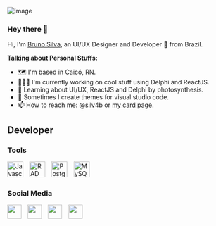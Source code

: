 ![image](https://i.imgur.com/5UDmNKm.png)

### Hey there 👋

Hi, I'm [Bruno Silva](https://brunosilva.des.br/), an UI/UX Designer and Developer 🚀 from Brazil.

**Talking about Personal Stuffs:**

- 🗺️ I'm based in Caicó, RN.
- 👨🏽‍💻 I'm currently working on cool stuff using Delphi and ReactJS.
- 🌱 Learning about UI/UX, ReactJS and Delphi by photosynthesis.
- 🎨 Sometimes I create themes for visual studio code.
- 📫 How to reach me: [@silv4b](https://www.instagram.com/silv4b) or [my card page](https://bruno-silva.netlify.app/).

## Developer

### Tools

<p align="left">
<a href="https://developer.mozilla.org/en-US/docs/Web/JavaScript" target="_blank" rel="noreferrer"><img src="https://raw.githubusercontent.com/danielcranney/readme-generator/main/public/icons/skills/javascript-colored.svg" width="36" height="36" alt="Javascript" /></a>⠀
<a href="https://www.embarcadero.com/" target="_blank" rel="noreferrer"><img src="https://dtffvb2501i0o.cloudfront.net/images/logos/rad-studio-logo-64.webp" width="36" height="36" alt="RAD Studio" /></a>⠀
<a href="https://www.postgresql.org/" target="_blank" rel="noreferrer"><img src="https://raw.githubusercontent.com/danielcranney/readme-generator/main/public/icons/skills/postgresql-colored.svg" width="36" height="36" alt="PostgreSQL" /></a>⠀
<a href="https://www.mysql.com/" target="_blank" rel="noreferrer"><img src="https://raw.githubusercontent.com/danielcranney/readme-generator/main/public/icons/skills/mysql-colored.svg" width="36" height="36" alt="MySQL" /></a>⠀
<!-- <a href="https://www.heroku.com/" target="_blank" rel="noreferrer"><img src="https://raw.githubusercontent.com/danielcranney/readme-generator/main/public/icons/skills/heroku-colored.svg" width="36" height="36" alt="Heroku" /></a>⠀ -->
<!-- <a href="https://quasar.dev/" target="_blank" rel="noreferrer"><img src="https://cdn.quasar.dev/logo-v2/svg/logo.svg" width="36" height="36" alt="Heroku" /></a>⠀ -->
<!-- <a href="https://supabase.com/" target="_blank" rel="noreferrer"><img src="https://raw.githubusercontent.com/github/explore/f4ec5347a36e06540a69376753a7c37a8cb5a136/topics/supabase/supabase.png" width="36" height="36" alt="Supabase" /></a>⠀ -->
<!-- <a href="https://vuejs.org/" target="_blank" rel="noreferrer"><img src="https://raw.githubusercontent.com/danielcranney/readme-generator/main/public/icons/skills/vuejs-colored.svg" width="36" height="36" alt="Vue" /></a>⠀ -->
</p>

### Social Media

<p align="left">
<a href="https://www.github.com/silv4b" target="_blank" rel="noreferrer"><img src="https://raw.githubusercontent.com/danielcranney/readme-generator/main/public/icons/socials/github.svg" width="32" height="32" /></a>⠀
<a href="http://www.instagram.com/silv4b" target="_blank" rel="noreferrer"><img src="https://raw.githubusercontent.com/danielcranney/readme-generator/main/public/icons/socials/instagram.svg" width="32" height="32" /></a>⠀
<a href="https://www.linkedin.com/in/silv4b" target="_blank" rel="noreferrer"><img src="https://raw.githubusercontent.com/danielcranney/readme-generator/main/public/icons/socials/linkedin.svg" width="32" height="32" /></a>⠀
<a href="https://www.dev.to/silv4b" target="_blank" rel="noreferrer"><img src="https://raw.githubusercontent.com/danielcranney/readme-generator/main/public/icons/socials/devdotto.svg" width="32" height="32" /></a>⠀
</p>
